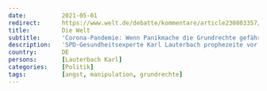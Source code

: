 ```yaml
---
date:          2021-05-01
redirect:      https://www.welt.de/debatte/kommentare/article230803357/Corona-Pandemie-Wenn-Panikmache-die-Grundrechte-gefaehrdet.html
title:         Die Welt
subtitle:      'Corona-Pandemie: Wenn Panikmache die Grundrechte gefährdet'
description:   'SPD-Gesundheitsexperte Karl Lauterbach prophezeite vor einigen Wochen für den Mai überaus beängstigende Inzidenzwerte. Sie haben sich glücklicherweise nicht bestätigt. Und das, obwohl weder die Zahl der Tests zugenommen hat noch die Ausgangssperre auf 20 Uhr vorverlegt wurde.'
country:       DE
persons:       [Lauterbach Karl]
categories:    [Politik]
tags:          [angst, manipulation, grundrechte]
---
```

